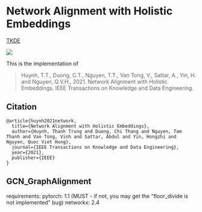 # Network Alignment with Holistic Embeddings
[TKDE](https://www.computer.org/csdl/journal/tk/5555/01/09507296/1vNfnYDixbO)

![](paper/attention_zip.png)

This is the implementation of
>Huynh, T.T., Duong, C.T., Nguyen, T.T., Van Tong, V., Sattar, A., Yin, H. and Nguyen, Q.V.H., 2021. Network Alignment with Holistic Embeddings. IEEE Transactions on Knowledge and Data Engineering.

## Citation

```
@article{huynh2021network,
  title={Network Alignment with Holistic Embeddings},
  author={Huynh, Thanh Trung and Duong, Chi Thang and Nguyen, Tam Thanh and Van Tong, Vinh and Sattar, Abdul and Yin, Hongzhi and Nguyen, Quoc Viet Hung},
  journal={IEEE Transactions on Knowledge and Data Engineering},
  year={2021},
  publisher={IEEE}
}
```

## GCN_GraphAlignment
requirements:
pytorch: 1.1 (MUST - if not, you may get the "floor_divide is not implemented" bug)
networkx: 2.4
